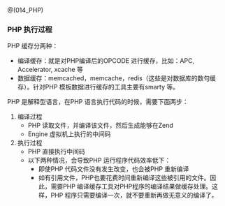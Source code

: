 @(014_PHP)
### PHP 执行过程
PHP 缓存分两种：
+ 编译缓存：就是对PHP编译后的OPCODE 进行缓存，比如：APC, Accelerator, xcache 等
+ 数据缓存：memcached，memcache，redis（这些是对数据库的数句缓存）。针对PHP 模板数据进行缓存的工具主要有smarty 等。

PHP 是解释型语言，在PHP 语言执行代码的时候，需要下面两步：
1. 编译过程
	+ PHP 读取文件，并编译该文件，然后生成能够在Zend
	+ Engine 虚拟机上执行的中间码
2. 执行过程
	+ PHP 直接执行中间码
	+ 以下两种情况，会导致PHP 运行程序代码效率低下：
		- 即使PHP 代码文件没有发生改变，也会被PHP 重新编译
		- 如有引用文件，PHP也要花费时间重新编译这些被引用的文件。因此，需要PHP 编译缓存工具对PHP程序的编译结果做缓存处理。这样，PHP 程序只需要编译一次，就不要重新再做无意义的编译了。
	